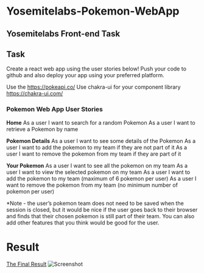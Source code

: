 # Yosemitelabs-Pokemon-WebApp

## Yosemitelabs Front-end Task

## Task

Create a react web app using the user stories below!
Push your code to github and also deploy your app using your preferred platform.

Use the <https://pokeapi.co/>
Use chakra-ui for your component library <https://chakra-ui.com/>

### Pokemon Web App User Stories

**Home**
As a user I want to search for a random Pokemon
As a user I want to retrieve a Pokemon by name

**Pokemon Details**
As a user I want to see some details of the Pokemon
As a user I want to add the pokemon to my team if they are not part of it
As a user I want to remove the pokemon from my team if they are part of it

**Your Pokemon**
As a user I want to see all the pokemon on my team
As a user I want to view the selected pokemon on my team
As a user I want to add the pokemon to my team (maximum of 6 pokemon per user)
As a user I want to remove the pokemon from my team (no minimum number of pokemon per user)

\*Note - the user’s pokemon team does not need to be saved when the session is closed, but it would be nice if the user goes back to their browser and finds that their chosen pokemon is still part of their team. You can also add other features that you think would be good for the user.

# Result
[The Final Result](https://yosemitelabs-frontend-test.vercel.app/)
![Screenshot](https://i.ibb.co/6XJ7zDs/Pokemon-App.png)
